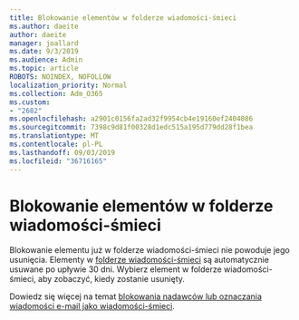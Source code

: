 ```yaml
---
title: Blokowanie elementów w folderze wiadomości-śmieci
ms.author: daeite
author: daeite
manager: joallard
ms.date: 9/3/2019
ms.audience: Admin
ms.topic: article
ROBOTS: NOINDEX, NOFOLLOW
localization_priority: Normal
ms.collection: Adm_O365
ms.custom:
- "2682"
ms.openlocfilehash: a2901c0156fa2ad32f9954cb4e19160ef2404086
ms.sourcegitcommit: 7398c9d81f00328d1edc515a195d779dd28f1bea
ms.translationtype: MT
ms.contentlocale: pl-PL
ms.lasthandoff: 09/03/2019
ms.locfileid: "36716165"
---
```

# <a name="blocking-items-in-your-junk-email-folder"></a>Blokowanie elementów w folderze wiadomości-śmieci

Blokowanie elementu już w folderze wiadomości-śmieci nie powoduje jego usunięcia. Elementy w [folderze wiadomości-śmieci](https://outlook.live.com/mail/junkemail) są automatycznie usuwane po upływie 30 dni. Wybierz element w folderze wiadomości-śmieci, aby zobaczyć, kiedy zostanie usunięty.

Dowiedz się więcej na temat [blokowania nadawców lub oznaczania wiadomości e-mail jako wiadomości-śmieci](https://support.office.com/article/a3ece97b-82f8-4a5e-9ac3-e92fa6427ae4).